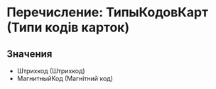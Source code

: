 ﻿# Перечисление: ТипыКодовКарт (Типи кодів карток)

## Значения

- Штрихкод (Штрихкод)
- МагнитныйКод (Магнітний код)

